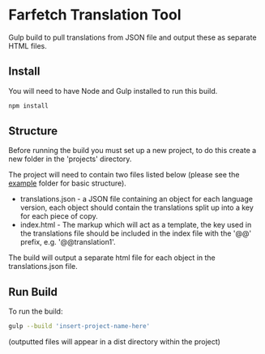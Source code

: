 # Farfetch Translation Tool

Gulp build to pull translations from JSON file and output these as separate HTML files.

## Install

You will need to have Node and Gulp installed to run this build.
```sh
npm install
```

## Structure

Before running the build you must set up a new project, to do this create a new folder in the 'projects' directory.

The project will need to contain two files listed below (please see the [example](/projects/example/) folder for basic structure).

* translations.json - a JSON file containing an object for each language version, each object should contain the translations split up into a key for each piece of copy.
* index.html - The markup which will act as a template, the key used in the translations file should be included in the index file with the '@@' prefix, e.g. '@@translation1'.

The build will output a separate html file for each object in the translations.json file.

## Run Build
To run the build:

```sh
gulp --build 'insert-project-name-here'
```

(outputted files will appear in a dist directory within the project)
